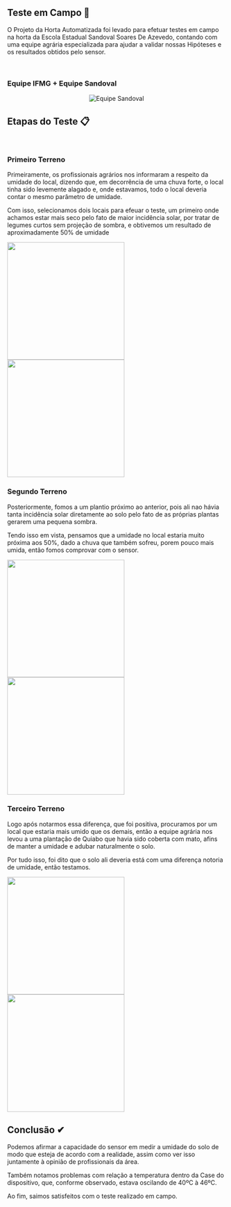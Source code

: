 ## Teste em Campo 🌾

O Projeto da Horta Automatizada foi levado para efetuar testes em campo na horta da Escola Estadual Sandoval Soares De Azevedo, contando com uma equipe agrária especializada para ajudar a validar nossas Hipóteses e os resultados obtidos pelo sensor.

<br>

### Equipe IFMG + Equipe Sandoval
<div align="center">
  <img alt="Equipe Sandoval" src="https://lh3.googleusercontent.com/fife/AAbDypAhmxk5RkNFT2fK5NCX7sA-g17W6yXT842avIEd9Is9SfrEBo9cMwVSdX2X6qU_pJY4QD6rCpzyKpMRPwr-Kf0pstWUGQpFdwujZ9HUGsLEX1HB5T3IxwzSVVelCeuJBb-_N206ou0OFoAFvgJ2H-YFbKi3AyDTLL1CpH8hXPP7ZTWNAigwMBlZirZGbgZFerFPZ1m6Nmm7zQ8nocIN2vbTdN5OZsu7oc64jTIRjtDhQl0cccAyjRVzAVpe3BATULcg22kyrjiBhIXFFcFiFXrAP8RKHLnosU8WKkl8EcasjKsgDzuBmQxpI-bapCKmxtrOjslWUY-uesuV3AToOQGa2_05hr2P-tDy8iVxyOGDVqN7v34bFFBMTzW7NI5N9vFHS96AroNvmqxEGsoG1zwNua_fG7tWDOkrKHAkwHtL-ltccTYOi8dKZf0F7XLU6QysYrSLerxpdiHUrCHzNF0qTEz7unFmNXxYCvU5mSWoVspgRroQN4CSjiI33FkY7lZ2IJcSbmfBxDInCn5HFAQwJCBkgVwyTI-YOvHyrpQ71PZzv8ZECOPryF3CDhedLbQpULn3DilzswtSAbn7gFGSNHJIjFBgzGu4NVCxVA5M1O5-n3m_qXes0qMLzqkz_-LNA-emWd5X9unif5-lGGhX6z2r0RokEIYEoqp0D6BNNrSnaFGd2DXusmx_FulDTxYNr9-lP2HA2kNx932DBix5Q1bhXBYwkFnAC9Y4tiCSv7lxKZCjP6e1-jta-zK5KDsXpLl3sgV3_jh1GeggBCNiZ_1baVqQo-1cfNv8idNjlxRSnFhMS5vgFmxe6NR8ZCvPCdw_vg1Z7LiqMzhUen2pDSLnqd5jq83KWCCsvqRmSVE5cYt20g5WfSfF1GE79ntpZHX23Z-IDC3c-FaBS6uRou351yba4Ro19fCz6DU5Q1_IKDFK2BMJhbCVy7ij3MkvXukQbnnWAdkZ0xy4Tgc0ydTkJ5bDBs8rb_YQgv0ZAe0PQlQlXuOZSUy7Qc766m3jjqi0pfuIzseZcAZmicQqAMoV20eAyB9sF-Uwsa7FO-AyhALWv3JN1fSHqDqVCUEcSnXkgHvzhaI8XL3e7ng8a4v1jZ_Xx0g0d4yM_WWjZDvOyxLj-1W25IE_7ovEpmXkir7Psj4kcKf_fmM6c95dIhLpYdzzxAPUJbmrlQMZVhjresPovZFfS7NQesLXyJpEYlkwwEmRKGy8ywFf7hVygSGslpo_2D26kwN0E5Hg1fukYMmlDroex2UplikBf1ru90EQxihPsdgFpRyN7sGHBczUZBTKaf9s_1ftTnMSn_TzTgMiLn_IqsASA54R1juD3_T4hbtBVZblTGgXzaztPlhkao-2SQINL693tV9vhweng4_WEiWxLEL4CevLIb9bMr0z-mQhSHruVY5ci44aR45VJ9A6r_hWoDafkIWRP-MeuYg7qntxauAzToZpTraSTpbAkcca8QmuqfYygvEGAwnUZBebyhwHjc1gZsx4fvoYcKOG1P3XUMNwk4nGlFkNRzSf6jI1V4O1IVjnRykZMjkVMsFBvT2w9XHvXebms-eYo9IRudWEtKaEDaBgIg=w1920-h969" />
</div>

##

## Etapas do Teste 📋

<br>

### Primeiro Terreno
Primeiramente, os profissionais agrários nos informaram a respeito da umidade do local, dizendo que, em decorrência de uma chuva forte, o local tinha sido levemente alagado e, onde estavamos, todo o local deveria contar o mesmo parâmetro de umidade.

Com isso, selecionamos dois locais para efeuar o teste, um primeiro onde achamos estar mais seco pelo fato de maior incidência solar, por tratar de legumes curtos sem projeção de sombra, e obtivemos um resultado de aproximadamente 50% de umidade



<div style="display: inline-block">
  <img height= "270" src="https://lh3.googleusercontent.com/fife/AAbDypDLJhSsMTRCKJYtCGWyHyTIIWmqzWLS6_Hpj8Y2kzY3n51c34KEERuogLRvSJNAJViS6cLn-ugk97w38y9v3sj52-sZyDIHxeqxW6Dm0nYueVpQGHm1EMMa7jQABbRU2I-tCciscna13mqTAS0T37bP4zF30yUVphTasY6KO26BtM07iRBm4Pu4VfvrHq2xJMDLTIttUzcmK1fc8kx72dhzpiNyt5JYvpZk2heDtEZWGZtMXKRcf5XyQxNxHUxr2bVj3heI2PKFs5xup9tXJSfh99CzbplOWBKrHTNziZ47vSF2YuarwxCogBATAV6l2ovSio1N_uPDVPmsqlZvtfeVwoDcnXSrvl3zBem-xTtJiZfzu6Z638T5_NFqH7Ad1NM3qAsBpd97ex8ZvlfC8nLeQxEbkdMnexdfeo0wfT3QTsLHbuV7MZrK6lDfOlMz0WUoX1h0IqT9AAaL22gJXkVdI2bmH64Gq4BlW-OrzAgTx89EsMBFsZAtkrnikudPiTUJlx5RMJZrDbwjp3Bv6_j9u9Y7sbLFMhggMCnXOCPuR4hZbD7Wqjs0KyNkQjasVFmP3gQa1Do_EiId3ggInVRCDZCbbPR_SgP3-h7jd1EsSLHv6X6QrzChcX2N0E-pQGgZ_yZkskZ6vm1F090v6OGERY0CxsQwRmHAJli_CwK9ZlW7UC9y6PFACbuG71jaQ0p2_0QXNtJ75TKIoXrBvbvEmsw7S9jZGIKc78H3Nxuq9TmdFzDHLS218NkNtnZJ0dYYvyTxGrWaCt1h5Xbdbkh0bycIAT9kz1Z5D8UrobJ-_DhD2avI7ItGP2SgSFmJD3FzWBv1wCKM4hGFRutjPRnm3xYff5Ve6I0lofeA0bbG2h88Y1i1gbPMGyPBuPneVPIfI2Kwz2DHzjk7OYJtH2sTE0j2VM1H-LwhkUNtF4YUQNzFjPIvLMGdrsaaolDiROVcQ0SHvaNs4k3VTe3GUSryBJ6Z5rylUBuE-GLRe8hXQNsyL2f3sUssBH0cQFwUkoxm_i8mGRFb_4zQDlOyjSybiyA9fsAxqNh6Byr2_dcyCkWpEHZhufg5f3cJ6OesVA0BbRPNJiBNHWOG84a_t4uES7qaB1PmsgMx1V0lANOBan3Zk8P_m28uRZktPReyKmnbg2tpKJ_WYCRBMtxacVv28PtC4FJIMGLLCXAW71oXCScXxwrohW8OeRWvyiND5q0D2AsYZsKiRHirSfjb7Vle50UWXlXz07FnQ5ZC9xOu_o-v7b7m4Lxs05YLIUuciwYfq5aVzHCgxfdMkfEjp6J3e8oCB-Co36QHcJ2z_mE8fG3n4Y8IkJF10i8u0g6BV9xdLcnMqkxUidQl6BYL5JQnhdkokJUjvapyjZkl6GNT0Z0smcaGO1QUzT12znEDn1RPnNq2UVZ1wle6q2Vrb9yotjb5OS_KJBKPkcqF5nm610Nkhfca7lM8rBHYLyAZkhmNuppY3g-CW4snXQqSfYcBneMZivKlSSVVF3An5sBmhBxEy5_UjndajgB294Pf56PvN018RndN16_YbSqW1RAM1FFFGCHnyz8G_fcwzPau_NlUhu-1w_RUf7tgMCfWrA=w1920-h969"/>
  <img height= "270" src="https://lh3.googleusercontent.com/fife/AAbDypDQ8n5Fhn_YRgLSo2sqaNnNI7CU18j0N5QJTdr6aj9P5Duz24GyrQjyHsKi7q47LPAiQ9EkjNeufZ3i3UsyMGj11ToIZtLSubA0pdAGN3bTm7t82HKu9sLUpaEDFFNoyd754sB0k2MaRJ9rYSpT-Hi9QDoxlIN0vae1HiCudRc5f68BbQdwp1qEOHzFhOnUtET7yEC3-CQSI2qgyoFDkMTd33lyrtYgmgN-jC5nkHXZ87xIo8h_z7lfJfwFxlwJ3opRfiOyLExEQgOkNh5Ig6C8E0QEBkAuDWWc8xR9qVXJIu9p8sYAE0LuhGXwzEeyIGLEhy-UwnGvwmqcIaO-bnoW36hC8tIHaVlvl5xhiTKq1_fw3gpnJUDMrHryROg5MSbAL7SZ_UOBsFTOoV7RdzeyaS5LqguhXFLjItx83FB2WGRqViVA8VJqrH4qhuaDzjWD0pSPtobRzyYdi8v6FCO1sbh-Sju3SnlRcccgKWYZvj5mue4zZ8XZzEcxK_WwkVQLUONQjyDf7jbiYAko9nrYXn4BRqtFaZy7Lw5CpMGHyOKwqGNNlNkrsocObxpnbPznqdvbHIBWwToBAeiZP_c3SfGD6KzL1T5kNJfW9uOUip6VBSNpn3zF_9Toy1iHqU18hTJfbO4jc1mDdfEuiCoZcte8VeJP2vx9poKswDgu_C75Q0Ja4F9XV_MjoPaKyfePlhu5hrIu2e41MjCZdaAWvu_RoOz6i1IFImmsWPA6MLn17o_FpyVJB68pMqcr6SW4-JIbg7DD6Xw6AG2LV0DvWITvrpB-JeBvqFoLzP-p-auJpSt3IaFHKJkCrO2MVfLKkfiGVIJKaRQbHJ4JSE1CUvJ3fWtnHEvMjK-qg20eiTv3ZM8TNnAAORaUHQIte8sMIY6uxQ6lUAMyo15OcTyVsVYMHBb4liyC-UpRhpR05cPFWA0iWdOU7WOd-iz82Djent1QPPZY4S0LoR8ypgWWxJDI1NwPiLlhJTmdaSkXR167JtskRK7ZNpbfbYtdgpYoeIIM_fb7UjQU64dJCbaItpgzoawF3FnIA32JZxX-dcJRO645Uijkjv_J9C9FEbwFKKIBeJTWmu66UEOs4lQgDQ4Biw499wxuVdsmTKFnjcs9Hz0FLNE_gi-3EwM2AqDUCp9Eai9WYTw3E6u2gwORmH0opdQ2Aws8XY1duyFDsKKJl86OSCss78VrbiZ53jBbSAAbxXsPiIPrHhS5hgk1EKWCLjCyt3EReXqqoJ7uHBwZoNrs10l1D7dnQnqopPB-_zHzk5SBx0K7WwJ83YS2XGcd13Pq_qJYPJkq-EDscCG2pGbnV-zRAsmAhY23-TyGkHVxURtE6oTVZQRPF7iP_2_3nQgU05Ae1m2jR446ygRnshs0aMd7H0Yiu3-bkbpzscPaweTI2pAE2AxiwDjeeorJYSrmHNZaMmAW21-7HQHsyYkgHahbHrI-kBhoicUE0QpYK29uX2ulT2MkBsUEtwHtepdCRi5XVyKric_UqJZiKu3WPFx98ShiX53h0D5XslO0mS6eOo0sPR0kTd8toK6J28pRwvH1jUwysX9wtsXAQHar7Ih433Gge2mpMQ=w1395-h745"/>
</div>

<br>

### Segundo Terreno
Posteriormente, fomos a um plantio próximo ao anterior, pois ali nao hávia tanta incidência solar diretamente ao solo pelo fato de as próprias plantas gerarem uma pequena sombra.

Tendo isso em vista, pensamos que a umidade no local estaria muito próxima aos 50%, dado a chuva que também sofreu, porem pouco mais umida, então fomos comprovar com o sensor.


<div style="display: inline-block">
 <img height= "270" src="https://lh3.googleusercontent.com/fife/AAbDypCMcxg5RwV6MW-EOn2rhGQ9jI72g1fagqbUUVAm_QD5QZCjeO08DBOrY6XrbLcB60g811OALiZXhYhThEXjUxGxM7CMjeZuI00X8HoMktpoGg9zh99zus5B8qf6FAc4c9BjxXwyk8gqL8fO3LCQDqaI6aE3l5TRYwZ6j3neTS0llfmYx0oRVKggx_IekX7xTjlrvAvGCdb0h3yRIrPMKCNkF660oNlQS7uIAhzWp6yWFl-7G5WkRmSaBdxPN-GBf23EKC6DvCtsZoDsF-NNcalYCxqFqsw2jUCXYClreu4W53w3wkWXUe63WUnox0GvYP_PmG9tDMYlEYoKip614gTkjYqS6xgA-ACO8YJHppi7qzn4XdgntuDs2avvbouhjMktrcSV_p6wEI_q0_AXJLQnCo_X0AC8ZHhbvPhIQvpsBMmnvnJeUleZrGnIoRymw5blDbSXVK0tw_N0Iwpmr-tZDuULjJSSW594qiGJmtqn9jArptqk6Z1T6ITGTmaffNRcfq1LXb2S7wSAH3WRVH7zHJgeZu046w5TQ6fpCNdEUIqhRjCHmkuqD54-y_Y2tjc20J0xUGPh17G0hS4QcLjIlGG2RnqUEP0Q_qdYU1hT_2eGNconDTifXfF8ROSY48t631tzCs7MLe5iPnUq9W6NCrJm0wsZo268MHMg-tmEE7qFFox3yXoiqzzM0Jybs2g8ZbZ7XayI5RcQN4bmI0Jd4Q6G0kwYT3WRpD3xhHR4dvNVlmIjQkpokCuPxV0-IYs-fVNErVR3m99AvG2XE2tkQnsMle8K2SRuokv8xD2aKdlVL48SQR3gIrmkKGXMjlvk9dy9iy-du_fgCGQ564AdzEXiWOBbZjmwzHsQRbJPw7kmFqpIJy0Ij-xaSgRit8yvfSWnR1Gt2AX8eJ1guYtsLPHVaZs_4OLQ7dHGXsSDbI9HOEitLsF1pdvXOcx0d27zC8FSoBhj5D7bWR5D2d7TD2tV6H9O9XTPYWYl9rDair96SxTiCfbjllXDfEF4efH7pkTr-YKOrdnKMEVDrpR3EPiDTApVsE8y5fSCyl9jOZe2zpm1q4l_0EYi-G_9-R_y7jjzmENR3pWi9VVa55EwW5HuTgwoAsUPoy-cea1bN9GxhoroAkXJFGoDu6QafcAqdLNan8HgnGIyBSKa7SpLrPGPga-Qp8cmTbRCx3cn4FCjvVlg_5wgSF_uVT7DoiUMOMGtIVhvliVmB2QHxzh5tx_ASTgPSq2ALLAWR-r8VQ2F2cxntQ-QJq7Th9YdSsxAhhUNpwbvBHXlPFO5O_KtC4_iVs8NxMObYGeQtlq3POEbsxbYSqm96Vbr5UA7N28Vf1FK_U87mk9zA0SSkz3quz_jJDJ_IaV8ruiaZykGHphvnlzls9q955o60ZQ9-mzIy1_WUegziZDlFoiPHDg5cnT4XAG0SlHH-Lo5AAMVCB6eqK9M-SOwgjsfuGry0RYPFwVy15UWmQoy_VOrQ-_ghvmMHkFbxyks0ULBGuqlLx_XURU2UeBN-idueVDsJq6CSV-DX7sh2nMkYJYAG-3ffEw6MJDRnwwDR8WejMxGoogh4-zh9mt0p4O7sXDhaw=w1920-h936"/>
 <img height= "270" src="https://lh3.googleusercontent.com/fife/AAbDypCmlmO-4MfMA_vwTjcioCaj6EQbHjBuOYyYJZnQr6mRA3sBdJfx0wwWL92v_UD07FosFqz3ig1df3xF3Rnga_kXOF-wCmEJHGPMKAzpyb-9a5yd-o-0uby8KR3JbR77x-ZrZmz5LHNNdz3NNWjYll28wuZ3Jcy0GB8CetsCvL5yz7TRZdOOx1Zr3N_OGrbplKgD-WtQY8T8U4uS7pMskzR_j6RsJEzAlNFn06ITb77k4jnImlX5vuK20oJtjIrrmnEa9MMZivyD_G5kORPpu5IiNrY_nlAfb0RKTIO7l0DrwmfmKXMKoMdX_nsqV5mPrgEil9wQbrvb-MZVUFa_DQ3RddIqmN1AMJkLROMeE7HPfVvr-g3Q1INcBQXNwOMNlXi9P64ImHqQBz8PMhea_q9_lw6vXtxxYpmYICnOS3t2fTmofkHLkgKwBiuhR4gT7-_rN_ULm1L5qGcw3hNXpuz-MUz8eWORTmzYj61s9-Wiz3_tUntUm445tqoNgUN-VstXE6ifCGIultViv9uCF65fi_3HUReXIaHWccxssioQDGakKaFc3fiLPiNgOgF4bzrGiZH79ZWc9MOfG-SZ8km2GQ6ntI3Bu3jgXUXLw3_U6o8tYYsZqksouLHiTYjcvUZdyTGqgeBbzasvHFWNEl6i0Nkry_7CFgPiLVZMIPv5cCCfok7QdBEyijWc9Gr7IHIDZyfLEZx-HiHpbFBpEI3XELnC0JiUI0V1hL7-tw_AqBc_yzeV4HuAC3NWkzFCL26HjY3wMmiOIrobgKmYyWnYHkszZNtpxJXkFVdJY96GLw55HKGaIggQjUETBunxNhbT40KNuFdmCAJYn0kjzLEpyjLUCJurGUcA_6Tb7KW_IQ1NTeQXMNrZEgUDuofc-Lle-MPyVeJmwJeliaKk9EiJs5NhoSo7pnOUIcmbP_bJgIclE6YD-1EfOW6PtKKLaYU9oZEx2vCQlvdRqbUhHRD7z2CbTNi8z9P-VuzLsK44aSoHNSsgRdSpMBidsGgUg6eij6uojCbrK8cuIMpmuHmfaXYK-o4hXTn4dXWhnpoKWyyTY8dve1dPS1r8DSksswnVVMNiZGqqmNy7KoiWF8Gv2PBF1MHHJ3Gsy6jr7f0xgRDJCzFiY28llgrfkqxLKcth5bK8w2t6BypJT0uiO3Vcyc3EAIMHw3dqg_iqeyHOEj8iyGG07X0NYRK3FXFX0dnL2BRaHbNsSZcomJwieot3p4-sciMlZrfyD0H1KEMb4JVUBZuxHVgFwIBqW9uWfAfrH9f7yotr7h7prE1jWTBKjQ2GXG3rP_2ExZSC6SD_sxYzhb-1elq_mP04sole8J5RNAiCwfLEXBrpbq1P3Ju5AwbGznRooRmeQmufCfk6u1qO-JW35MNOMTBmbZcD1YQo9S1O8c0McCImyfyy2WIXG3d-kfYVnzKXx7yOx0QaEkXzzPvGjVwfPqiGIMEgY5qohJl_s7GArte4uL5uVfEyC2xx6_rCtjWTap0My1UmtiAn6B0o9kirNZkc9m4OZjrB2vV4xMa3Mh-_aCjyEA0F65boWJyHG-z_bjAumBWRaILCqGfWju8-CxHx_Jhr8Q=w1920-h969"/>
</div>

<br>

### Terceiro Terreno

Logo após notarmos essa diferença, que foi positiva, procuramos por um local que estaria mais umido que os demais, então a equipe agrária nos levou a uma plantação de Quiabo que havia sido coberta com mato, afins de manter a umidade e adubar naturalmente o solo.

Por tudo isso, foi dito que o solo ali deveria está com uma diferença notoria de umidade, então testamos.

<div style="display: inline-block">
  <img height= "270" src="https://lh3.googleusercontent.com/fife/AAbDypDcIe_Omu01F6MfEaxeUJv4P9sHTIRzRUJKaS3LW2-m7dAa_8WMOjOVITUF3v7XDg3izUpPnFhBBBNkALqNLHtyH1_1-tawYCo9cFrRw63EsLMrotbbo5KgmtijRaGly4mYfjIdlZE5gsy7_o0R4ohtxJhEdj-mDqQt8U2Ir5ABVNXQICiiJqY7Nn5D4_aiCRQkXQepjbqa8NVId1SQyNP7pYfrm3eu48bWQE8VvUt-PjvT2GNFNVXOZt_-b0960NVQV3IojxElZOlDSQTKYxtzFQ8wqnMrYxNwCEc0AQ3co-p_9Uz6kAT0MO3QGy_A7n69IZ2wr3cQ8gBF3MGMZlG3jtYGsQW7mZmXZPq87Ow8-PjSMtpWUjkwnu0UMrvw-8E2zDyS5or3cuJl9zTHRo05fMqKh0QoTsA04FbP-K8q7HmlYLuE5BAObUhtnsqT16ztBtO5wr8gz4Mf5UtFgTSEkD7WetSF0K_-pNjERBcSN91fBLGud2UdTvg0lrKHK_ssiQfKuiAq36dUD7YKaUD4F--ytZf8f5OLVUnnw_HvqcsAYG0s-S9BCsB8Jf0AqhmmV6QGHQv6hLWFusYX60eYgAbWNt-DziI6l_YvbhF08cRMQV4l3WqRDXJEG4Qx_bS4UUz3lnJE03Hn01Ud-_AN_sPiFvNpvYvK18pOXXPpJO4kmqu78GQAu5Odq9IJs1nVVFf8pPxk_ydejkxhI62WfhvWeFx89R46QIaH63PImsgdP_82YHu29NZDA7D5BHc8L3UDztysOiwVskzyGOo19O34YEXeWDFMOjUtW_0mFJ3oGwon9mUSFFssPX6dbMBGN_egIAYFH3D5XhHks_Ia-711zbLal0YKL1Qti-Gr1qRrQwG9iq-F8RX8_UYQm9NcgEEpWAumpoY6jo4t3YQyGhCQdZxG_RY0NPFb72ocQuWdPX7zgUq_OUihQwq_NzSM5-4CX9d2BQbLM2iutucRgyF-tccNPdq6dSZUH4OJ_6UFUf-PvVEUYr6VTG4wOznS0GW6UESftWM6tVDEK48LeX2kqT8N-WiIvoggT2WFCJ_KAt1IAhc1P0SQqY_8DZQDJJQFf-nlVgJgFPqUhTi3D2hH7T28xvSKQQ5ZdqtoPgZjys7IGjnVnVCxtjhZ9wDMVlGZs8Zo7W8n85cgcbMn_W2JTLql1HVBiZPCH65egQ4PgKyD4Im8ojNfeo0q-kQ9pVbca8kD7WC0sKyrLOYgcBHDQiZk5Pa3MwUYinqDtVol3ibseaqHQjoyUITSb_NWB6gzT8jXbSqQgEjxlFe0s4cBd1jceSv6FqInr6cwJM_bDOYKr5ug44wQZ07gP93Fq2AcnxkaCnO2IYXMZPV0WxphF7XOXl_mdOT2ROSKOTHfn43Yn1Oad1ybkhc7CFE0DwHtUHIKz-i-0473ke4u9EwXEKvwbZTaanD_zQofPY15k5pAsGfzmilC8kk2yk2QSQEDHYBPlkhVKP7AzRNTKN01aMB0kbgjsEkaChKs03BV8tvJs_PPQ1dLneJmQL5vLROVG3IbOlDDQ7paa7UUneNbmvDEAHBkZ5GXKMFaGF2AjgXhoEmNmun3kO8Esg=w1920-h969"/>
  <img height= "270" src="https://lh3.googleusercontent.com/fife/AAbDypD7CKPZJAg7PMcuCGL_lsf4piOcymA1l6xiqZkEbtjpp345sZADvlJPiK-OoIxUdgV4VLYCwiSWstyRieDj7GBh4mq_-7m6ql9ZdyopDw4uVn7WA9_4Z3ZyElxavt6YDYmoallnjUjGEZvcBaY8qE0GOAuJDxI_40QW6kkI21SEh1iDICr9UmlRGZBA-gOMWszx7IYkGy1gXgadZ8WzzFrgM2ZwX1ni5JdbJKWFMr0fURsR1eFOdNrZp5LDjfLZ214RHIgU6LQDS5vdcWKNcy5uCCD5N8Huq0BR9DoRr1AwiGoqjgK6Pk1efMg49uhp-s2n-809Mrwo84G_Sh-hxwB89tccGxf-zUT8AZXGGPs0IrzVlDzuC2TW_d7EFOPN4GLECcoxYmQcXdZrKhwn4bQmx9xA7g0146f89e44SVwLswuCbDf7KJNs_AdGC4n-04MCjmCa0kf4yVihA8FSlwWRhBlCcIFZd9YWjuklBGlJyAzWg_87yWXhgKSHJFiOLZDUI3nArlig6LtBbocM-4OynXgSyNxxcKbj4jp3GDXaamQ0LXLMneB32R1OZwMohcYoyIwrAcRXOUlPsS31uYI2LjnF4qv19c8nwGdW2EXrQ8PmmzwWA_4IiBnGj06ffBgbmtA0ps5Gwjvy3etK-0f4AdQa9eEXp0XYEgRsJrVYwmkYprx_a0DP8X2NE3xkv85SYk0pNi-1jcCp5hH96c1uzjCt-JMDP3LQkskWg6HChveifCL3TQnWuMa0GDvz6hN7AdhWjy-YwZ0jt1f5d9AoUjpWMHf372u64TlV_veL-htx1xCRedmk8YAWhIq2d8OMfW6CuA9Nx3-nnn6NVM2PIySxHYv3DMafOvp__F0nGlmAqdMV7-9l_8nf2X87JxZ1tkRiGH0pPfJF0yWoe7iFOa3vQIPyP8YCej9paXqvaD7Y6KLeFCycpNUzcnfse4h3u7nzd627p161C8LwXSSQKEN7NfghyBGnhHhCN83R68Mc7TPWpHX3aPpDd2iicDb4ELWusVrITUrp18WzKTMgIZ2Bx-rTBMd-LfYCXKpyTpRKCEYnuwqjDWds74EjL2IYWnmX3MleyrlBce0NwX1j7SXfZoyQcX-aRGFHsIKTyItEE2vnkXJLClaTXLgaqtWxqiJ6foS4kFFk9fdSl9-f5Ikd3_FuSm5cyqLSdBf1rzm6OfrsI5vx4mJSFdQ6mv-w4PnUXk4rZtZwBXtHGU3p-akPGSdX2_TXOn63ROmSyHqHGm2Lzjxg-FhLuVfRSU4bBMpptyiENJtlGmiCmEOpYy4ZDBTfbRbP_EM2s0qPHQTxYe9S90jDf6Su62SgDQd5Ho0Q6dqlG0ZTgxDECQk8sWn9TVYMCt_gGCq2wPEsCewZ_Kv77FgPnc7vRbI1ObBzxHMHdiG4BRVQNrMYRmQS72Zqdgbs0NcWfrhPUOS49G6jk63GqD0OvOzokMxBlix9-aaqnDt3_nUyKqd-h40z0x2nIRbT7S6wDWChPkJTtwEsbKWh6xtPoC-hP2jZtdD27Y4xVRSlsj02rwgodhpPOgrB-PSEi4M1wPYKb522ye0MY7shBhxsvSXP4tYYTQ=w1920-h969"/>
</div>

##

## Conclusão ✔

Podemos afirmar a capacidade do sensor em medir a umidade do solo de modo que esteja de acordo com a realidade, assim como ver isso juntamente à opinião de profissionais da área.

Também notamos problemas com relação a temperatura dentro da Case do dispositivo, que, conforme observado, estava oscilando de 40ºC à 46ºC.

Ao fim, saimos satisfeitos com o teste realizado em campo.